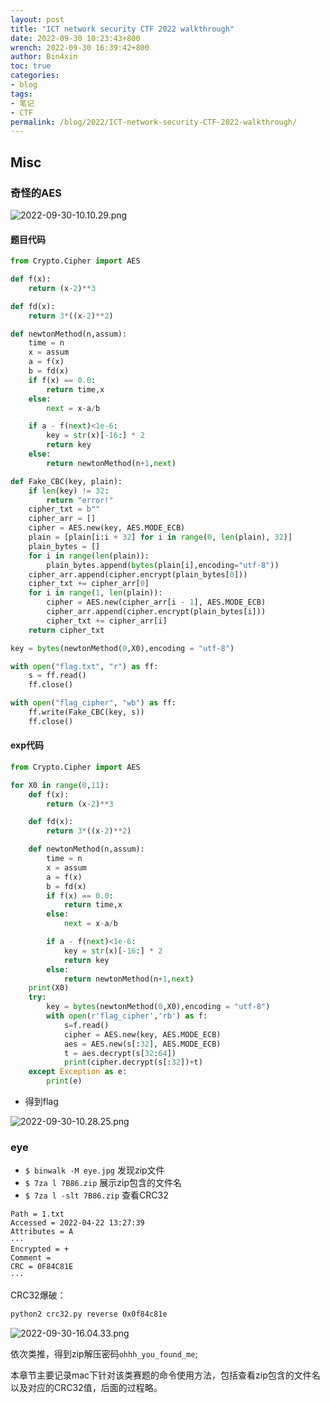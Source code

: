```yaml
---
layout: post
title: "ICT network security CTF 2022 walkthrough"
date: 2022-09-30 10:23:43+800
wrench: 2022-09-30 16:39:42+800
author: Bin4xin
toc: true
categories:
- blog
tags:
- 笔记
- CTF
permalink: /blog/2022/ICT-network-security-CTF-2022-walkthrough/
---
```


## Misc

### 奇怪的AES

![2022-09-30-10.10.29.png](https://image.yjs2635.xyz/images/2022/09/30/2022-09-30-10.10.29.png)

#### 题目代码

```python
from Crypto.Cipher import AES

def f(x):
    return (x-2)**3

def fd(x):
    return 3*((x-2)**2)

def newtonMethod(n,assum):
    time = n
    x = assum
    a = f(x)
    b = fd(x)
    if f(x) == 0.0:
        return time,x
    else:
        next = x-a/b

    if a - f(next)<1e-6:
        key = str(x)[-16:] * 2
        return key
    else:
        return newtonMethod(n+1,next)

def Fake_CBC(key, plain):
    if len(key) != 32:
        return "error!"
    cipher_txt = b""
    cipher_arr = []
    cipher = AES.new(key, AES.MODE_ECB)
    plain = [plain[i:i + 32] for i in range(0, len(plain), 32)]
    plain_bytes = []
    for i in range(len(plain)):
        plain_bytes.append(bytes(plain[i],encoding="utf-8"))
    cipher_arr.append(cipher.encrypt(plain_bytes[0]))
    cipher_txt += cipher_arr[0]
    for i in range(1, len(plain)):
        cipher = AES.new(cipher_arr[i - 1], AES.MODE_ECB)
        cipher_arr.append(cipher.encrypt(plain_bytes[i]))
        cipher_txt += cipher_arr[i]
    return cipher_txt

key = bytes(newtonMethod(0,X0),encoding = "utf-8")

with open("flag.txt", "r") as ff:
    s = ff.read()
    ff.close()

with open("flag_cipher", "wb") as ff:
    ff.write(Fake_CBC(key, s))
    ff.close()
```

#### exp代码

```python
from Crypto.Cipher import AES

for X0 in range(0,11):
    def f(x):
        return (x-2)**3

    def fd(x):
        return 3*((x-2)**2)

    def newtonMethod(n,assum):
        time = n
        x = assum
        a = f(x)
        b = fd(x)
        if f(x) == 0.0:
            return time,x
        else:
            next = x-a/b

        if a - f(next)<1e-6:
            key = str(x)[-16:] * 2
            return key
        else:
            return newtonMethod(n+1,next)
    print(X0)
    try:
        key = bytes(newtonMethod(0,X0),encoding = "utf-8")
        with open(r'flag_cipher','rb') as f:
            s=f.read()
            cipher = AES.new(key, AES.MODE_ECB)
            aes = AES.new(s[:32], AES.MODE_ECB)
            t = aes.decrypt(s[32:64])
            print(cipher.decrypt(s[:32])+t)
    except Exception as e:
        print(e)
```

- 得到flag

![2022-09-30-10.28.25.png](https://image.yjs2635.xyz/images/2022/09/30/2022-09-30-10.28.25.png)

### eye

- `$ binwalk -M eye.jpg` 发现zip文件
- `$ 7za l 7B86.zip` 展示zip包含的文件名
- `$ 7za l -slt 7B86.zip` 查看CRC32

```console
Path = 1.txt
Accessed = 2022-04-22 13:27:39
Attributes = A
···
Encrypted = +
Comment =
CRC = 0F84C81E
···
```

CRC32爆破：

```bash
python2 crc32.py reverse 0x0f84c81e
```

![2022-09-30-16.04.33.png](https://image.yjs2635.xyz/images/2022/09/30/2022-09-30-16.04.33.png)

依次类推，得到zip解压密码`ohhh_you_found_me`;

本章节主要记录mac下针对该类赛题的命令使用方法，包括查看zip包含的文件名以及对应的CRC32值，后面的过程略。